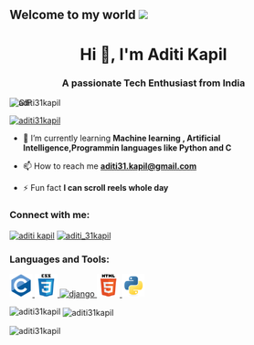 ## Welcome to my world <img src="https://github.com/TheDudeThatCode/TheDudeThatCode/blob/master/Assets/Earth.gif" width="24px">
<h1 align="center">Hi 👋, I'm Aditi Kapil</h1>
<h3 align="center">A passionate Tech Enthusiast from India</h3>
<img align="center" alt="GIF" width="50%" height="50%" style="position:absolute" frameBorder="0" src="https://media.giphy.com/media/v1.Y2lkPTc5MGI3NjExMWFteXFoNTE3ZXg0OXA4ZXlmMnM5YWtlamx6emd3Znc5ZHp3b2k1NiZlcD12MV9pbnRlcm5hbF9naWZfYnlfaWQmY3Q9Zw/L1R1tvI9svkIWwpVYr/giphy.gif" />


<p align="left"> <img src="https://komarev.com/ghpvc/?username=aditi31kapil&label=Profile%20views&color=0e75b6&style=flat" alt="aditi31kapil" /> </p>

<p align="left"> <a href="https://github.com/ryo-ma/github-profile-trophy"><img src="https://github-profile-trophy.vercel.app/?username=aditi31kapil" alt="aditi31kapil" /></a> </p>

- 🌱 I’m currently learning **Machine learning , Artificial Intelligence,Programmin languages like Python and C**

- 📫 How to reach me **aditi31.kapil@gmail.com**

- ⚡ Fun fact **I can scroll reels whole day**

<h3 align="left">Connect with me:</h3>
<p align="left">
<a href="https://linkedin.com/in/aditi kapil" target="blank"><img align="center" src="https://raw.githubusercontent.com/rahuldkjain/github-profile-readme-generator/master/src/images/icons/Social/linked-in-alt.svg" alt="aditi kapil" height="30" width="40" /></a>
<a href="https://kaggle.com/aditi_31kapil" target="blank"><img align="center" src="https://raw.githubusercontent.com/rahuldkjain/github-profile-readme-generator/master/src/images/icons/Social/kaggle.svg" alt="aditi_31kapil" height="30" width="40" /></a>
</p>

<h3 align="left">Languages and Tools:</h3>
<p align="left"> <a href="https://www.cprogramming.com/" target="_blank" rel="noreferrer"> <img src="https://raw.githubusercontent.com/devicons/devicon/master/icons/c/c-original.svg" alt="c" width="40" height="40"/> </a> <a href="https://www.w3schools.com/css/" target="_blank" rel="noreferrer"> <img src="https://raw.githubusercontent.com/devicons/devicon/master/icons/css3/css3-original-wordmark.svg" alt="css3" width="40" height="40"/> </a> <a href="https://www.djangoproject.com/" target="_blank" rel="noreferrer"> <img src="https://cdn.worldvectorlogo.com/logos/django.svg" alt="django" width="40" height="40"/> </a> <a href="https://www.w3.org/html/" target="_blank" rel="noreferrer"> <img src="https://raw.githubusercontent.com/devicons/devicon/master/icons/html5/html5-original-wordmark.svg" alt="html5" width="40" height="40"/> </a> <a href="https://www.python.org" target="_blank" rel="noreferrer"> <img src="https://raw.githubusercontent.com/devicons/devicon/master/icons/python/python-original.svg" alt="python" width="40" height="40"/> </a> </p>

<p><img align="left" src="https://github-readme-stats.vercel.app/api/top-langs?username=aditi31kapil&show_icons=true&locale=en&layout=compact" alt="aditi31kapil" /></p>

<p>&nbsp;<img align="center" src="https://github-readme-stats.vercel.app/api?username=aditi31kapil&show_icons=true&locale=en" alt="aditi31kapil" /></p>

<p><img align="center" src="https://github-readme-streak-stats.herokuapp.com/?user=aditi31kapil&" alt="aditi31kapil" /></p>
